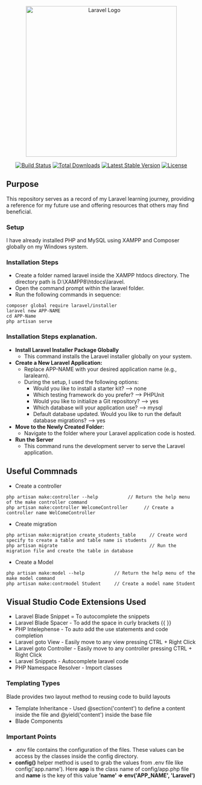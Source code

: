<p align="center">
    <a href="https://laravel.com" target="_blank">
        <img src="https://raw.githubusercontent.com/laravel/art/master/logo-lockup/5%20SVG/2%20CMYK/1%20Full%20Color/laravel-logolockup-cmyk-red.svg" width="400" alt="Laravel Logo">
    </a>
</p>

<p align="center">
    <a href="https://github.com/laravel/framework/actions"><img src="https://github.com/laravel/framework/workflows/tests/badge.svg" alt="Build Status"></a>
    <a href="https://packagist.org/packages/laravel/framework"><img src="https://img.shields.io/packagist/dt/laravel/framework" alt="Total Downloads"></a>
    <a href="https://packagist.org/packages/laravel/framework"><img src="https://img.shields.io/packagist/v/laravel/framework" alt="Latest Stable Version"></a>
    <a href="https://packagist.org/packages/laravel/framework"><img src="https://img.shields.io/packagist/l/laravel/framework" alt="License"></a>
</p>

## Purpose

This repository serves as a record of my Laravel learning journey, providing a reference for my future use and offering resources that others may find beneficial.

### Setup

I have already installed PHP and MySQL using XAMPP and Composer globally on my Windows system.

### Installation Steps

- Create a folder named laravel inside the XAMPP htdocs directory. The directory path is D:\XAMPP8\htdocs\laravel.
- Open the command prompt within the laravel folder.
- Run the following commands in sequence:

```
composer global require laravel/installer
laravel new APP-NAME
cd APP-Name
php artisan serve
```

### Installation Steps explanation.
- **Install Laravel Installer Package Globally**
    - This command installs the Laravel installer globally on your system.
- **Create a New Laravel Application:**
    - Replace APP-NAME with your desired application name (e.g., laralearn).
    - During the setup, I used the following options:
        - Would you like to install a starter kit?                                            --> none
        - Which testing framework do you prefer?                                              --> PHPUnit
        - Would you like to initialize a Git repository?                                      --> yes
        - Which database will your application use?                                           --> mysql
        - Default database updated. Would you like to run the default database migrations?    --> yes
- **Move to the Newly Created Folder:**
    - Navigate to the folder where your Laravel application code is hosted.
- **Run the Server**
    - This command runs the development server to serve the Laravel application.

## Useful Commnads
- Create a controller
```
php artisan make:controller --help           // Return the help menu of the make controller command
php artisan make:controller WelcomeController      // Create a controller name WelComeController
```

- Create migration
```
php artisan make:migration create_students_table     // Create word specify to create a table and table name is students
php artisan migrate                                  // Run the migration file and create the table in database
```

- Create a Model
```
php artisan make:model --help           // Return the help menu of the make model command
php artisan make:contrmodel Student     // Create a model name Student
```
## Visual Studio Code Extensions Used

- Laravel Blade Snippet = To autocomplete the snippets
- Laravel Blade Spacer - To add the space in curly brackets {{  }}
- PHP Intelephense - To auto add the use statements and code completion
- Laravel goto View - Easily move to any view pressing CTRL + Right Click
- Laravel goto Controller - Easily move to any controller pressing CTRL + Right Click
- Laravel Snippets - Autocomplete laravel code
- PHP Namespace Resolver - Import classes

### Templating Types

Blade provides two layout method to reusing code to build  layouts

- Template Inheritance - Used @section('content') to define a content inside the file and @yield('content') inside the base file
- Blade Components

### Important Points

- .env file contains the configuration of the files. These values can be access by the classes inside the config directory.
- **config()** helper method is used to grab the values from .env file like config('app.name'). Here **app** is the class name of config/app.php file and **name** is the key of this value **'name' => env('APP_NAME', 'Laravel')** 